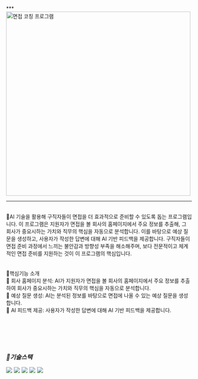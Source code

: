 ***<img src="" alt="면접 코칭 프로그램" width="500"/>

***
<br>📌AI 기술을 활용해 구직자들이 면접을 더 효과적으로 준비할 수 있도록 돕는 프로그램입니다. 이 프로그램은 지원자가 면접을 볼 회사의 홈페이지에서 주요 정보를 추출해, 그 회사가 중요시하는 가치와 직무의 핵심을 자동으로 분석합니다. 이를 바탕으로 예상 질문을 생성하고, 사용자가 작성한 답변에 대해 AI 기반 피드백을 제공합니다. 구직자들이 면접 준비 과정에서 느끼는 불안감과 방향성 부족을 해소해주며, 보다 전문적이고 체계적인 면접 준비를 지원하는 것이 이 프로그램의 핵심입니다.<br>
<br>
<br>
📌핵심기능 소개<br>
🔸 회사 홈페이지 분석: AI가 지원자가 면접을 볼 회사의 홈페이지에서 주요 정보를 추출하여 회사가 중요시하는 가치와 직무의 핵심을 자동으로 분석합니다.  
🔸 예상 질문 생성: AI는 분석된 정보를 바탕으로 면접에 나올 수 있는 예상 질문을 생성합니다.  
🔸 AI 피드백 제공: 사용자가 작성한 답변에 대해 AI 기반 피드백을 제공합니다.


<br>
<br>
<br>
<br>





***<h3>🔧기술스택</h3>***
<div style="display: flex; gap: 5px;">
  <img src="https://img.shields.io/badge/java-007396?style=for-the-badge&logo=OpenJDK&logoColor=white"> 
  <img src="https://img.shields.io/badge/Javascript-F7DF1E?style=for-the-badge&logo=javascript&logoColor=FFF"/> 
  <img src="https://img.shields.io/badge/HTML5-E34F26?style=for-the-badge&logo=html5&logoColor=FFF"/>
  <img src="https://img.shields.io/badge/CSS3-1572B6?style=for-the-badge&logo=css3&logoColor=FFF"/> 
  <img src="https://img.shields.io/badge/GitHub-EAEAEA?style=for-the-badge&logo=github&logoColor=000"/>
</div>

